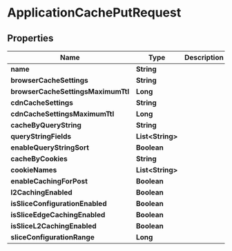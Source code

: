 

# ApplicationCachePutRequest


## Properties

| Name | Type | Description | Notes |
|------------ | ------------- | ------------- | -------------|
|**name** | **String** |  |  |
|**browserCacheSettings** | **String** |  |  [optional] |
|**browserCacheSettingsMaximumTtl** | **Long** |  |  [optional] |
|**cdnCacheSettings** | **String** |  |  [optional] |
|**cdnCacheSettingsMaximumTtl** | **Long** |  |  [optional] |
|**cacheByQueryString** | **String** |  |  [optional] |
|**queryStringFields** | **List&lt;String&gt;** |  |  [optional] |
|**enableQueryStringSort** | **Boolean** |  |  [optional] |
|**cacheByCookies** | **String** |  |  [optional] |
|**cookieNames** | **List&lt;String&gt;** |  |  [optional] |
|**enableCachingForPost** | **Boolean** |  |  [optional] |
|**l2CachingEnabled** | **Boolean** |  |  [optional] |
|**isSliceConfigurationEnabled** | **Boolean** |  |  [optional] |
|**isSliceEdgeCachingEnabled** | **Boolean** |  |  [optional] |
|**isSliceL2CachingEnabled** | **Boolean** |  |  [optional] |
|**sliceConfigurationRange** | **Long** |  |  [optional] |



